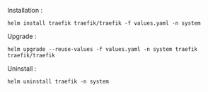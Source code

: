 Installation : 

```
helm install traefik traefik/traefik -f values.yaml -n system
```


Upgrade :

```
helm upgrade --reuse-values -f values.yaml -n system traefik traefik/traefik
```

Uninstall : 

```
helm uninstall traefik -n system
```